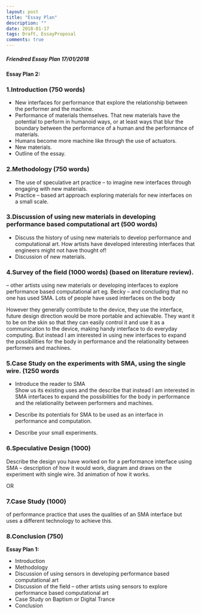```yaml
---
layout: post
title: "Essay Plan"
description: ""
date: 2018-01-17
tags: Draft, EssayProposal
comments: true
---
```



##### Friendred Essay Plan 17/01/2018

**Essay Plan 2:**

### 1.Introduction (750 words)

-	New interfaces for performance that explore the relationship between the performer and the machine.<br/>
-	Performance of materials themselves. That new materials have the potential to perform in humanoid ways, or at least ways that blur the boundary between the performance of a human and the performance of materials.<br/>
-	Humans become more machine like through the use of actuators.<br/>
-	New materials.<br/>
-	Outline of the essay.<br/>

### 2.Methodology  (750 words)

-	The use of speculative art practice – to imagine new interfaces through engaging with new materials.
-	Practice – based art approach exploring materials for new interfaces on a small scale.

### 3.Discussion of using new materials in developing performance based computational art (500 words)

-	Discuss the history of using new materials to develop performance and computational art. How artists have developed interesting interfaces that engineers might not have thought of!
-	Discussion of new materials.

### 4.Survey of the field (1000 words) (based on literature review).

– other artists using new materials or developing interfaces to explore performance based computational art eg. Becky – and concluding that no one has used SMA.
Lots of people have used interfaces on the body

However they generally contribute to the device, they use the interface, future design direction would be more portable and achievable. They want it to be on the skin so that they can easily control it and use it as a communication to the device, making handy interface to do everyday computing. But instead I am interested in using new interfaces to expand the possibilities for the body in performance and the relationality between performers and machines.

### 5.Case Study on the experiments with SMA, using the single wire. (1250 words

-	Introduce the reader to SMA<br/>
Show us its existing uses and the describe that instead I am interested in SMA interfaces to expand the possibilities for the body in performance and the relationality between performers and machines.

-	Describe its potentials for SMA to be used as an interface in performance and computation.
-	Describe your small experiments.


### 6.Speculative Design (1000)

Describe the design you have worked on for a performance interface using SMA – description of how it would work, diagram and draws on the experiment with single wire. 3d animation of how it works.

OR

### 7.Case Study  (1000)

of performance practice that uses the qualities of an SMA interface but uses a different technology to achieve this.


### 8.Conclusion (750)

**Essay Plan 1:**

-	Introduction
-	Methodology
-	Discussion of using sensors in developing performance based computational art
-	Discussion of the field – other artists using sensors to explore performance based computational art
-	Case Study on Baptism or Digital Trance
-	Conclusion
